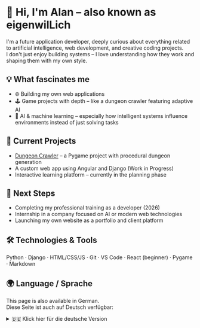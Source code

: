 # 👋 Hi, I'm Alan – also known as eigenwilLich

I'm a future application developer, deeply curious about everything related to artificial intelligence, web development, and creative coding projects.  
I don't just enjoy building systems – I love understanding how they work and shaping them with my own style.

## 💡 What fascinates me

- 🌐 Building my own web applications
- 🕹️ Game projects with depth – like a dungeon crawler featuring adaptive AI
- 🧠 AI & machine learning – especially how intelligent systems influence environments instead of just solving tasks

## 🔧 Current Projects

- [Dungeon Crawler](https://github.com/eigenwilLich/dungeon-crawler) – a Pygame project with procedural dungeon generation
- A custom web app using Angular and Django (Work in Progress)
- Interactive learning platform – currently in the planning phase

## 🎯 Next Steps

- Completing my professional training as a developer (2026)
- Internship in a company focused on AI or modern web technologies
- Launching my own website as a portfolio and client platform

## 🛠️ Technologies & Tools

Python · Django · HTML/CSS/JS · Git · VS Code · React (beginner) · Pygame · Markdown


## 🌍 Language / Sprache

This page is also available in German.  
Diese Seite ist auch auf Deutsch verfügbar:

<details>
<summary>🇩🇪 Klick hier für die deutsche Version</summary>

# 👋 Hi, ich bin Alan – auch bekannt als eigenwilLich

Ich bin angehender Fachinformatiker für Anwendungsentwicklung – leidenschaftlich neugierig auf alles rund um Künstliche Intelligenz, Webentwicklung und kreative Programmierprojekte.
Ich mag es, Systeme nicht nur zu bauen, sondern zu verstehen – und mit eigenem Stil weiterzudenken.

## 💡 Was mich fasziniert

- 🌐 Eigene Webanwendungen
- 🕹️ Game-Projekte mit Tiefgang, z. B. Dungeon Crawler mit lernender KI
- 🧠 KI & maschinelles Lernen – vor allem, wie KI Systeme beeinflusst, statt nur Aufgaben zu lösen

## 🔧 Aktuelle Projekte

- [Dungeon Crawler](https://github.com/eigenwilLich/dungeon-crawler) – Pygame-Projekt mit prozeduraler Dungeon-Generierung
- Eigene Webanwendung mit Angular und Django (Work in Progress)
- Interaktive Lernplattform – Planung läuft

## 🎯 Nächste Schritte

- Abschluss meiner Umschulung (2026)
- Praktikum in einem Unternehmen mit Fokus auf KI oder moderne Webentwicklung
- Eigene Website als Portfolio- und Kundenplattform fertigstellen

## 🛠️ Technologien & Tools

Python · Django · HTML/CSS/JS · Git · VS Code · React (Einsteiger) · Pygame · Markdown
</details>

